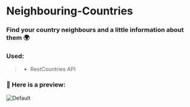 # Neighbouring-Countries

### Find your country neighbours and a little information about them 🌍

### Used:

> - RestCountries API

### 🔗 Here is a preview:

![Default](https://i.imgur.com/usZC81r.png)
